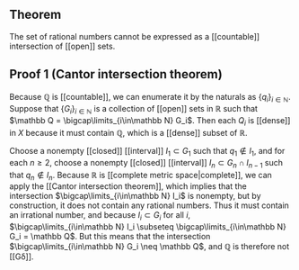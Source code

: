 ## Theorem
The set of rational numbers cannot be expressed as a [[countable]] intersection of [[open]] sets.
## Proof 1 (Cantor intersection theorem)
Because $\mathbb Q$ is [[countable]], we can enumerate it by the naturals as $\{q_i\}_{i\in\mathbb N}$. Suppose that $\{G_i\}_{i\in\mathbb N}$ is a collection of [[open]] sets in $\mathbb R$ such that $\mathbb Q = \bigcap\limits_{i\in\mathbb N} G_i$. Then each $Q_i$ is [[dense]] in $X$ because it must contain $\mathbb Q$, which is a [[dense]] subset of $\mathbb R$. 

Choose a nonempty [[closed]] [[interval]] $I_1\subset G_1$ such that $q_1\notin I_1$, and for each $n\geq 2$, choose a nonempty [[closed]] [[interval]] $I_n\subset G_n\cap I_{n-1}$ such that $q_n \notin I_n$. Because $\mathbb R$ is [[complete metric space|complete]], we can apply the [[Cantor intersection theorem]], which implies that the intersection $\bigcap\limits_{i\in\mathbb N} I_i$ is nonempty, but by construction, it does not contain any rational numbers. Thus it must contain an irrational number, and because $I_i\subset G_i$ for all $i$, $\bigcap\limits_{i\in\mathbb N} I_i \subseteq \bigcap\limits_{i\in\mathbb N} G_i = \mathbb Q$. But this means that the intersection $\bigcap\limits_{i\in\mathbb N} G_i \neq \mathbb Q$, and $\mathbb Q$ is therefore not [[Gδ]].